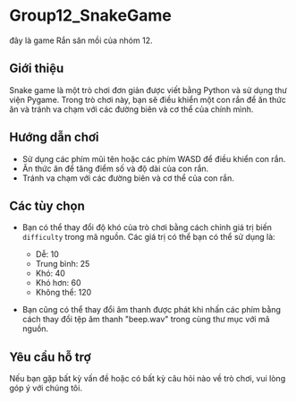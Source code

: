 # Group12_SnakeGame
đây là game Rắn săn mồi của nhóm 12.

## Giới thiệu
Snake game là một trò chơi đơn giản được viết bằng Python và sử dụng thư viện Pygame. Trong trò chơi này, bạn sẽ điều khiển một con rắn để ăn thức ăn và tránh va chạm với các đường biên và cơ thể của chính mình.

## Hướng dẫn chơi

   - Sử dụng các phím mũi tên hoặc các phím WASD để điều khiển con rắn.
   - Ăn thức ăn để tăng điểm số và độ dài của con rắn.
   - Tránh va chạm với các đường biên và cơ thể của con rắn.
     
## Các tùy chọn
- Bạn có thể thay đổi độ khó của trò chơi bằng cách chỉnh giá trị biến `difficulty` trong mã nguồn. Các giá trị có thể bạn có thể sử dụng là:
  - Dễ: 10
  - Trung bình: 25
  - Khó: 40
  - Khó hơn: 60
  - Không thể: 120

- Bạn cũng có thể thay đổi âm thanh được phát khi nhấn các phím bằng cách thay đổi tệp âm thanh "beep.wav" trong cùng thư mục với mã nguồn.

## Yêu cầu hỗ trợ
Nếu bạn gặp bất kỳ vấn đề hoặc có bất kỳ câu hỏi nào về trò chơi, vui lòng góp ý với chúng tôi.
